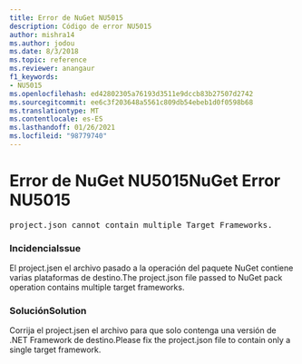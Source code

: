 ```yaml
---
title: Error de NuGet NU5015
description: Código de error NU5015
author: mishra14
ms.author: jodou
ms.date: 8/3/2018
ms.topic: reference
ms.reviewer: anangaur
f1_keywords:
- NU5015
ms.openlocfilehash: ed42802305a76193d3511e9dccb83b27507d2742
ms.sourcegitcommit: ee6c3f203648a5561c809db54ebeb1d0f0598b68
ms.translationtype: MT
ms.contentlocale: es-ES
ms.lasthandoff: 01/26/2021
ms.locfileid: "98779740"
---
```

# <a name="nuget-error-nu5015"></a><span data-ttu-id="8593a-103">Error de NuGet NU5015</span><span class="sxs-lookup"><span data-stu-id="8593a-103">NuGet Error NU5015</span></span>
<pre>project.json cannot contain multiple Target Frameworks.</pre>

### <a name="issue"></a><span data-ttu-id="8593a-104">Incidencia</span><span class="sxs-lookup"><span data-stu-id="8593a-104">Issue</span></span>

<span data-ttu-id="8593a-105">El project.jsen el archivo pasado a la operación del paquete NuGet contiene varias plataformas de destino.</span><span class="sxs-lookup"><span data-stu-id="8593a-105">The project.json file passed to NuGet pack operation contains multiple target frameworks.</span></span>


### <a name="solution"></a><span data-ttu-id="8593a-106">Solución</span><span class="sxs-lookup"><span data-stu-id="8593a-106">Solution</span></span>

<span data-ttu-id="8593a-107">Corrija el project.jsen el archivo para que solo contenga una versión de .NET Framework de destino.</span><span class="sxs-lookup"><span data-stu-id="8593a-107">Please fix the project.json file to contain only a single target framework.</span></span>

